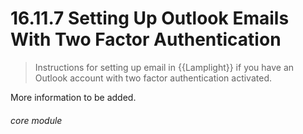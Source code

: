 #    16.11.7 Setting Up Outlook Emails With Two Factor Authentication

> Instructions for setting up email in {{Lamplight}} if you have an Outlook account with two factor authentication activated. 

More information to be added.


###### core module
